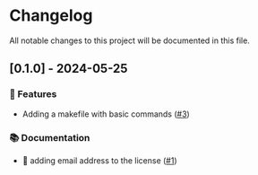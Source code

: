 # Changelog

All notable changes to this project will be documented in this file.

## [0.1.0] - 2024-05-25

### 🚀 Features

- Adding a makefile with basic commands ([#3](https://github.com/tameralamiri/simple-rust-lib-template/pull/3))

### 📚 Documentation

- :memo: adding email address to the license ([#1](https://github.com/tameralamiri/simple-rust-lib-template/pull/1))

<!-- generated by git-cliff -->
